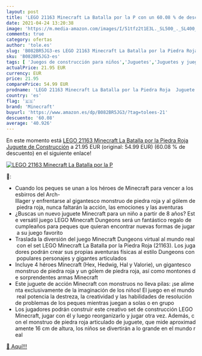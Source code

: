 ```yaml
---
layout: post
title: 'LEGO 21163 Minecraft La Batalla por la P con un 60.08 % de descuento'
date: 2021-04-24 13:20:38
image: 'https://m.media-amazon.com/images/I/51tfz2t1E3L._SL500_._SL400_.jpg'
comments: true
category: ofertas
author: 'tole.es'
slug: 'B082BR5JG3-es LEGO 21163 Minecraft La Batalla por la Piedra Roja Juguete...'
sku: 'B082BR5JG3-es'
tags: [ 'Juegos de construcción para niños','Juguetes','Juguetes y juegos','lego','minecraft', ]
actualPrice: 21.95 EUR
currency: EUR
price: 21.95
comparePrice: 54.99 EUR
prodname: 'LEGO 21163 Minecraft La Batalla por la Piedra Roja  Juguete de Construcción'
country: 'es'
flag: '🇪🇸'
brand: 'Minecraft'
buyurl: 'https://www.amazon.es/dp/B082BR5JG3/?tag=tolees-21'
descuento: '60.08'
average: '40.926'
---
```


En este momento está [LEGO 21163 Minecraft La Batalla por la Piedra Roja  Juguete de Construcción](https://www.amazon.es/dp/B082BR5JG3/?tag=tolees-21) a 21.95 EUR (original: 54.99 EUR) (60.08 %  de descuento) en el siguiente enlace!

[![LEGO 21163 Minecraft La Batalla por la P](https://m.media-amazon.com/images/I/51tfz2t1E3L._SL500_._SL400_.jpg)](https://www.amazon.es/dp/B082BR5JG3/?tag=tolees-21)

🔎:

- Cuando los peques se unan a los héroes de Minecraft para vencer a los esbirros del Arch-Illager y enfrentarse al gigantesco monstruo de piedra roja y al gólem de piedra roja, nunca faltarán la acción, las emociones y las aventuras
- ¿Buscas un nuevo juguete Minecraft para un niño a partir de 8 años? Este versátil juego LEGO Minecraft Dungeons será un fantástico regalo de cumpleaños para peques que quieran encontrar nuevas formas de jugar a su juego favorito
- Traslada la diversión del juego Minecraft Dungeons virtual al mundo real con el set LEGO Minecraft La Batalla por la Piedra Roja (21163). Los jugadores podrán crear sus propias aventuras físicas al estilo Dungeons con populares personajes y gigantes articulados
- Incluye 4 héroes Minecraft (Hex, Hedwig, Hal y Valorie), un gigantesco monstruo de piedra roja y un gólem de piedra roja, así como montones de sorprendentes armas Minecraft
- Este juguete de acción Minecraft con monstruos no lleva pilas: ¡se alimenta exclusivamente de la imaginación de los niños! El juego en el mundo real potencia la destreza, la creatividad y las habilidades de resolución de problemas de los peques mientras juegan a solas o en grupo
- Los jugadores podrán construir este creativo set de construcción LEGO Minecraft, jugar con él y luego reorganizarlo y jugar otra vez. Además, con el monstruo de piedra roja articulado de juguete, que mide aproximadamente 16 cm de altura, los niños se divertirán a lo grande en el mundo real

[🛒 Aquí!!!](https://www.amazon.es/dp/B082BR5JG3/?tag=tolees-21)
